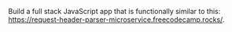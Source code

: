 Build a full stack JavaScript app that is functionally similar to this: https://request-header-parser-microservice.freecodecamp.rocks/. 
